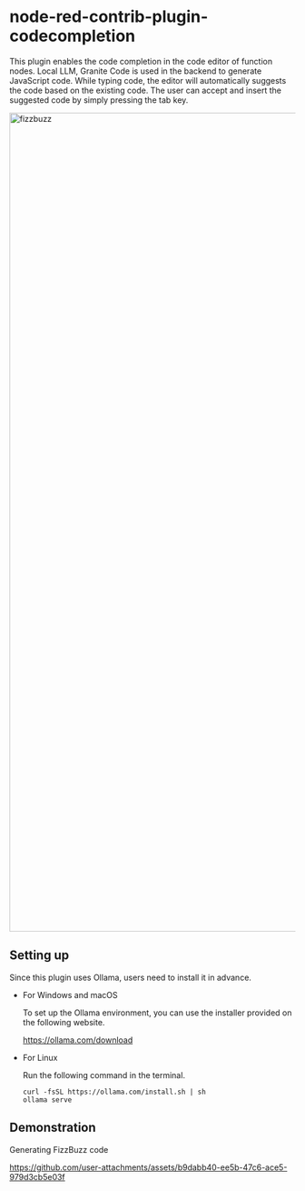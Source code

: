 # node-red-contrib-plugin-codecompletion

This plugin enables the code completion in the code editor of function nodes.
Local LLM, Granite Code is used in the backend to generate JavaScript code.
While typing code, the editor will automatically suggests the code based on the existing code.
The user can accept and insert the suggested code by simply pressing the tab key.

<img width="1440" alt="fizzbuzz" src="https://github.com/user-attachments/assets/1611a5a3-bb8e-41a1-8f29-2b747a2f88e5">

## Setting up
Since this plugin uses Ollama, users need to install it in advance.

- For Windows and macOS

  To set up the Ollama environment, you can use the installer provided on the following website.

  https://ollama.com/download

- For Linux

  Run the following command in the terminal.
  ```
  curl -fsSL https://ollama.com/install.sh | sh
  ollama serve
  ```

## Demonstration
Generating FizzBuzz code


https://github.com/user-attachments/assets/b9dabb40-ee5b-47c6-ace5-979d3cb5e03f


